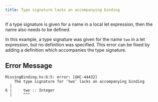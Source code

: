 ```yaml
---
title: Type signature lacks an accompanying binding
---
```


If a type signature is given for a name in a local let expression, then the name also needs to be defined.

In this example, a type signature was given for the name `two` in a let expression, but no definition was specified.
This error can be fixed by adding a definition which accompanies the type signature.

## Error Message

```
MissingBinding.hs:6:5: error: [GHC-44432]
    The type signature for ‘two’ lacks an accompanying binding
  |
6 |     two :: Integer
  |     ^^^
```
